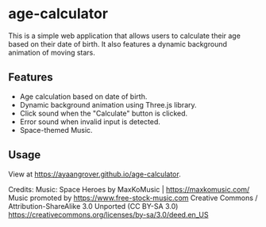 # age-calculator

This is a simple web application that allows users to calculate their age based on their date of birth. It also features a dynamic background animation of moving stars.

## Features

- Age calculation based on date of birth.
- Dynamic background animation using Three.js library.
- Click sound when the "Calculate" button is clicked.
- Error sound when invalid input is detected.
- Space-themed Music.

## Usage
View at https://ayaangrover.github.io/age-calculator.

Credits:
Music: Space Heroes by MaxKoMusic | https://maxkomusic.com/ Music promoted by https://www.free-stock-music.com Creative Commons / Attribution-ShareAlike 3.0 Unported (CC BY-SA 3.0) https://creativecommons.org/licenses/by-sa/3.0/deed.en_US
